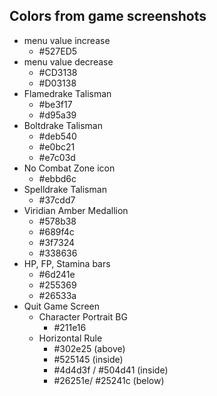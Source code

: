 ## Colors from game screenshots

- menu value increase
    - #527ED5
- menu value decrease
    - #CD3138
    - #D03138
- Flamedrake Talisman
    - #be3f17
    - #d95a39
- Boltdrake Talisman
    - #deb540
    - #e0bc21
    - #e7c03d
- No Combat Zone icon
    - #ebbd6c
- Spelldrake Talisman
    - #37cdd7
- Viridian Amber Medallion
    - #578b38
    - #689f4c
    - #3f7324
    - #338636
- HP, FP, Stamina bars
    - #6d241e
    - #255369
    - #26533a
- Quit Game Screen
    - Character Portrait BG
        - #211e16
    - Horizontal Rule
        - #302e25            (above)
        - #525145            (inside)
        - #4d4d3f / #504d41  (inside)
        - #26251e/ #25241c   (below)
